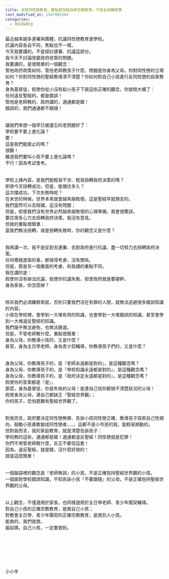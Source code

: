 ```yaml
---
title: 反對同性戀教育，重點是加強自家宗教教育，不是去扭轉政策
last_modified_at: 1547992364
categories:
  - 信仰與政治
---
```


最近越來越多連署與團體，抗議同性戀教育進學校。<br>抗議內容各自不同，焦點也不一樣。<br>今天我要講的，不是探討連署、抗議這部分。<br>我今天不討論改變政府政策的問題。<br>我要講的，是很簡單的一個觀念：<br>管他政府政策如何、管他老師教孩子什麼，問題是你身為父母，你對同性戀的立場如何？你對同性戀的聖經教導清不清楚？你如何對自己小孩進行反同性戀的自家教育？<br><!--more-->身為基督徒，假使你從小沒有給小孩子下面這些正確的觀念，你就倒大楣了：<br>任何違反聖經的，都是錯誤！<br>管他是老師教的、政府講的，通通都是錯！<br>錯誤的，我們通通都不跟隨！<br><br><br>讓我們來想一個早已被遺忘的老問題好了：<br>學校要不要上進化論？<br>要！<br>這是我們能廢止的嗎？<br>很難！<br>難道我們要叫小孩不要上進化論嗎？<br>不行！因為考試會考。<br><br><br>學校上課內容，是我們能輕易干涉、輕易扭轉政府決策的嗎？<br>即使今天扭轉成功，但是，能擋住多久？<br>這次擋成功，下次失敗時呢？<br>在末世的時候，世界本來就會越來越敗壞，這是聖經早就預言的。<br>我們當然可以去阻擋，這沒有問題；<br>但是，假使我們沒有世界必然越來越敗壞的心理準備，我會很驚訝。<br>要花很多心力去扭轉政府決策，我沒有意見。<br>但我的重點很簡單：<br>當我們無法扭轉，或是扭轉失敗時，你的觀念又是什麼？<br><br><br>我再講一次，我不是反對去連署、去對政府進行抗議、盡一切努力去扭轉政府決策。<br>任何積極進取的事，都值得考慮，沒有關係。<br>但是，那是另一個層面的考慮，和我講的重點不同。<br>我在講的是：<br>假使你沒有辦法抗議，假使你抗議失敗，假使政府就是要硬幹，<br>身為家長，你怎麼辦？<br><br><br>除非我們必須離群索居，否則只要我們活在有罪的人間，就無法逃避很多錯誤知識的內容。<br>小孩在學校裡，會學到一大堆有用的知識，也會學到一大堆錯誤的知識，甚至會學到一大堆違反聖經的知識。<br>我們幾乎無法避免，也無法篩選。<br>但是，不管老師教什麼，重點很簡單：<br>身為父母，你教導小孩的，又是什麼？<br>甚至，身為主日學老師、身為青少契輔導，你教導孩子們的，又是什麼？<br><br><br>身為父母，你教導孩子的，是『老師永遠都是對的』，是這種觀念嗎？<br>身為父母，你教導孩子的，是『學校知識永遠都是對的』，是這種觀念嗎？<br>身為父母，你教導孩子的，是『政府決定永遠都是對的』，是這種觀念嗎？<br>假使你的答案都是『是』，<br>那麼，身為基督徒，你是失格的父母！是連自己信仰都搞不清楚狀況的父母！<br>假使身為父母，連自己都缺乏『聖經世界觀』；<br>你的孩子，恐怕更難有聖經世界觀了。<br><br><br>對我而言，政府要決定同性戀無罪、告訴小孩同性戀正確、教導孩子探索自己性傾向、鼓勵小孩勇敢變成同性戀者、、、，這都不是小市民的我，能輕易撼動的。<br>但對我而言，我的家庭教育，就是清楚告訴孩子：<br>學校教的這些，通通都是錯！通通都違反聖經！同性戀就是犯罪！<br>你們不用管老師教什麼，反正不要信這套！<br>因為，違反聖經，就是錯，沒什麼好說的！<br>就是這麼簡單！<br><br><br>一個腦袋裡的觀念是『老師無誤』的小孩，不是正確抱持聖經世界觀的小孩。<br>一個面對學校錯誤知識，不知告訴小孩『不要跟隨』的父母，不是正確抱持聖經世界觀的父母。<br><br><br>以上觀念，不僅適用於家長，也同樣適用於主日學老師、青少年團契輔導。<br>對自己小孩的正確宗教教育，是救自己小孩；<br>對教會主日學、青少年團契的正確宗教教育，是救別人小孩。<br>能救的，我們就救。<br>最起碼，自己小孩，一定要救到。<br><br><br><br><br><br><br><br>小小羊
